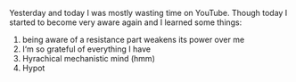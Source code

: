 Yesterday and today I was mostly wasting time on YouTube. Though today I started to become very aware again and I learned some things:
1. being aware of a resistance part weakens its power over me
2. I‘m so grateful of everything I have
3. Hyrachical mechanistic mind (hmm)
4. Hypot